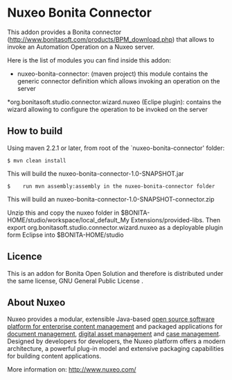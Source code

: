 # Nuxeo Bonita Connector

This addon provides a Bonita connector (http://www.bonitasoft.com/products/BPM_download.php) that allows to invoke an Automation Operation on a Nuxeo server.

Here is the list of  modules you can find inside this addon:

* nuxeo-bonita-connector: (maven project) this module contains the generic connector definition which allows invoking an operation on the server

*org.bonitasoft.studio.connector.wizard.nuxeo (Eclipe plugin): contains the wizard allowing to configure the operation to be invoked on the server

## How to build

Using maven 2.2.1 or later, from root of the `nuxeo-bonita-connector'  folder:

    $ mvn clean install

This will build  the nuxeo-bonita-connector-1.0-SNAPSHOT.jar

    $    run mvn assembly:assembly in the nuxeo-bonita-connector folder
This will build an nuxeo-bonita-connector-1.0-SNAPSHOT-connector.zip

Unzip this and copy the nuxeo folder in  $BONITA-HOME/studio/workspace/local_default_My Extensions/provided-libs.
Then export  org.bonitasoft.studio.connector.wizard.nuxeo as a deployable plugin form Eclipse into $BONITA-HOME/studio


## Licence

This is an addon for Bonita Open Solution and  therefore is distributed under the same license,  GNU General Public License .
 
## About Nuxeo

Nuxeo provides a modular, extensible Java-based [open source software platform for enterprise content management](http://www.nuxeo.com/en/products/ep) and packaged applications for [document management](http://www.nuxeo.com/en/products/document-management), [digital asset management](http://www.nuxeo.com/en/products/dam) and [case management](http://www.nuxeo.com/en/products/case-management). Designed by developers for developers, the Nuxeo platform offers a modern architecture, a powerful plug-in model and extensive packaging capabilities for building content applications.

More information on: <http://www.nuxeo.com/>

